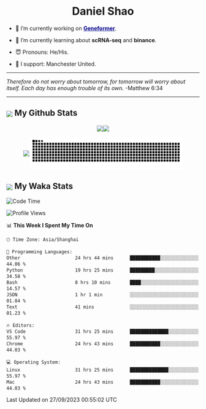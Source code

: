 

<h1 align="center">Daniel Shao</h1>

- 🐒 I’m currently working on <strong><a href="https://huggingface.co/ctheodoris/Geneformer" style="color: darkblue">Geneformer</a></strong>.

- 🥹 I’m currently learning about **scRNA-seq** and **binance**.

- 😇 Pronouns: He/His.

- 🦧 I support: Manchester United.

---

<i> Therefore do not worry about tomorrow, for tomorrow will worry about itself. Each day has enough trouble of its own. </i> -Matthew 6:34

---

<h2><img src="https://emojis.slackmojis.com/emojis/images/1579216111/7550/pikachu_wave.gif?1579216111" align="center" width="28" /> My Github Stats</h2>

<p align="center"><img align="center" src = "https://github-readme-stats.vercel.app/api?username=super-dainiu&show_icons=true&count_private=true&theme=tokyonight&hide=issues&line_height=30" width="400px"><img align="center" src = "https://github-readme-streak-stats.herokuapp.com/?user=super-dainiu&theme=tokyonight" width="400px"></p>

<p align="center"><img align="center" width="400px" src="https://github-readme-stats.vercel.app/api/top-langs/?username=super-dainiu&layout=compact&theme=tokyonight&hide=html,tex,jupyter%20notebook"><img align="center" width="400px" src="https://github.com/super-dainiu/super-dainiu/blob/output/github-contribution-grid-snake.svg"></p>

<h2><img src="https://emojis.slackmojis.com/emojis/images/1579216111/7550/pikachu_wave.gif?1579216111" align="center" width="28" /> My Waka Stats</h2>

<!--START_SECTION:waka-->
![Code Time](http://img.shields.io/badge/Code%20Time-549%20hrs%2044%20mins-blue)

![Profile Views](http://img.shields.io/badge/Profile%20Views-0-blue)

📊 **This Week I Spent My Time On** 

```text
🕑︎ Time Zone: Asia/Shanghai

💬 Programming Languages: 
Other                    24 hrs 44 mins      ███████████░░░░░░░░░░░░░░   44.06 % 
Python                   19 hrs 25 mins      █████████░░░░░░░░░░░░░░░░   34.58 % 
Bash                     8 hrs 10 mins       ████░░░░░░░░░░░░░░░░░░░░░   14.57 % 
JSON                     1 hr 1 min          ░░░░░░░░░░░░░░░░░░░░░░░░░   01.84 % 
Text                     41 mins             ░░░░░░░░░░░░░░░░░░░░░░░░░   01.23 % 

🔥 Editors: 
VS Code                  31 hrs 25 mins      ██████████████░░░░░░░░░░░   55.97 % 
Chrome                   24 hrs 43 mins      ███████████░░░░░░░░░░░░░░   44.03 % 

💻 Operating System: 
Linux                    31 hrs 25 mins      ██████████████░░░░░░░░░░░   55.97 % 
Mac                      24 hrs 43 mins      ███████████░░░░░░░░░░░░░░   44.03 % 
```


 Last Updated on 27/09/2023 00:55:02 UTC
<!--END_SECTION:waka-->
